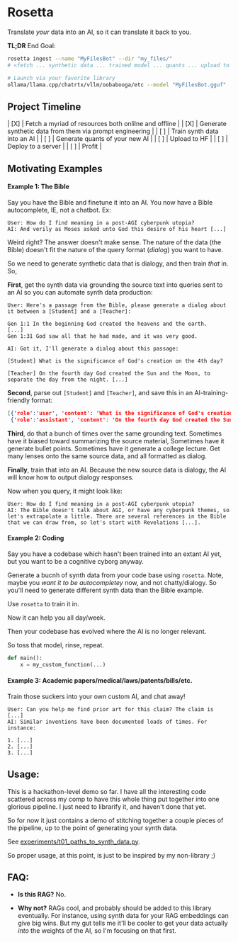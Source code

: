 # Rosetta

Translate *your* data into an AI, so it can translate it back to you.

**TL;DR** End Goal:

```sh
rosetta ingest --name "MyFilesBot" --dir "my_files/"
# <fetch ... synthetic data ... trained model ... quants ... upload to hub ... deploy(?)>

# Launch via your favorite library
ollama/llama.cpp/chatrtx/vllm/oobabooga/etc --model "MyFilesBot.gguf"
```

## Project Timeline


| [X] | Fetch a myriad of resources both onlilne and offline     |
| [X] | Generate synthetic data from them via prompt engineering |
| [ ] | Train synth data into an AI                              |
| [ ] | Generate quants of your new AI                           |
| [ ] | Upload to HF                                             |
| [ ] | Deploy to a server                                       |
| [ ] | Profit                                                   |


## Motivating Examples

#### Example 1: The Bible

Say you have the Bible and finetune it into an AI. You now have a Bible autocomplete, IE, not a chatbot. Ex:

```
User: How do I find meaning in a post-AGI cyberpunk utopia?
AI: And verily as Moses asked unto God this desire of his heart [...]
```

Weird right? The answer doesn't make sense. The nature of the data (the Bible) doesn't fit the nature of the query format (*dialog*) you want to have.

So we need to generate synthetic data that is dialogy, and then train *that* in. So,

**First**, get the synth data via grounding the source text into queries sent to an AI so you can automate synth data production:

```
User: Here's a passage from the Bible, please generate a dialog about it between a [Student] and a [Teacher]:

Gen 1:1 In the beginning God created the heavens and the earth.
[...]
Gen 1:31 God saw all that he had made, and it was very good.

AI: Got it, I'll generate a dialog about this passage:

[Student] What is the significance of God's creation on the 4th day?

[Teacher] On the fourth day God created the Sun and the Moon, to separate the day from the night. [...]
```

**Second**, parse out `[Student]` and `[Teacher]`, and save this in an AI-training-friendly format:

```json
[{'role':'user', 'content': 'What is the significance of God's creation on the 4th day?'},
 {'role':'assistant', 'content': 'On the fourth day God created the Sun and the Moon, to separate the day from the night. [...]'}]
 ```

**Third**, do that a bunch of times over the same grounding text. Sometimes have it biased toward summarizing the source material, Sometimes have it generate bullet points. Sometimes have it generate a college lecture. Get many lenses onto the same source data, and all formatted as dialog.

 **Finally**, train that into an AI. Because the new source data is dialogy, the AI will know how to output dialogy responses.

 Now when you query, it might look like:

 ```
User: How do I find meaning in a post-AGI cyberpunk utopia?
AI: The Bible doesn't talk about AGI, or have any cyberpunk themes, so let's extrapolate a little. There are several references in the Bible that we can draw from, so let's start with Revelations [...].
```

#### Example 2: Coding

Say you have a codebase which hasn't been trained into an extant AI yet, but you want to be a cognitive cyborg anyway.

Generate a bucnh of synth data from your code base using `rosetta`. Note, maybe you *want it to be autocompletey* now, and not chatty/dialogy. So you'll need to generate different synth data than the Bible example.

Use `rosetta` to train it in.

Now it can help you all day/week.

Then your codebase has evolved where the AI is no longer relevant.

So toss that model, rinse, repeat.

```python
def main():
    x = my_custom_function(...)
```

#### Example 3: Academic papers/medical/laws/patents/bills/etc.

Train those suckers into your own custom AI, and chat away!

```
User: Can you help me find prior art for this claim? The claim is [...]
AI: Similar inventions have been documented loads of times. For instance:

1. [...]
2. [...]
3. [...]
```


## Usage:

This is a hackathon-level demo so far. I have all the interesting code scattered across my comp to have this whole thing put together into one glorious pipeline. I just need to librarify it, and haven't done that yet.

So for now it just contains a demo of stitching together a couple pieces of the pipeline, up to the point of generating your synth data.

See [experiments/t01_paths_to_synth_data.py](experiments/t01_paths_to_synth_data.py).

So proper usage, at this point, is just to be inspired by my non-library ;)


## FAQ:

* **Is this RAG?**  No.

* **Why not?** RAGs cool, and probably should be added to this library eventually. For instance, using synth data for your RAG embeddings can give big wins. But my gut tells me it'll be cooler to get your data actually *into* the weights of the AI, so I'm focusing on that first.

